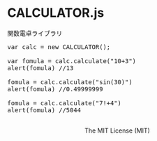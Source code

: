 # CALCULATOR.js
関数電卓ライブラリ

<pre>
var calc = new CALCULATOR();

var fomula = calc.calculate("10+3")
alert(fomula) //13

fomula = calc.calculate("sin(30)")
alert(fomula) //0.49999999

fomula = calc.calculate("7!+4")
alert(fomula) //5044

</pre>

<div id="footer" align="center">
	The MIT License (MIT)
</div>